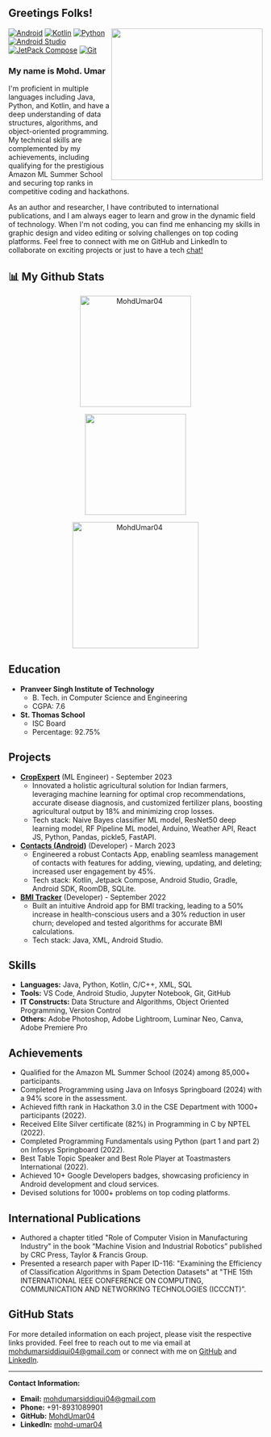 


<h2> Greetings Folks!</h2>

<img align="right" src="https://media.giphy.com/media/Y4bzv6DYbYzy8jDnoW/giphy.gif" width='300'/>



<p>
<a href="#"><img alt="Android" src="https://img.shields.io/badge/Android-3DDC84?logo=android&logoColor=white"></a>
<a href="https://github.com/search?q=user%3AMohdUmar04+language%3Akotlin"><img alt="Kotlin" src="https://img.shields.io/badge/Kotlin-0095D5.svg?logo=Kotlin&logoColor=white"></a>
<a href="https://github.com/search?q=user%3AMohdUmar04+language%3Apython"><img alt="Python" src="https://img.shields.io/badge/Python-14354C.svg?logo=python&logoColor=white"></a>
<a href="#"><img alt="Android Studio" src="https://img.shields.io/badge/Android%20Studio-008678.svg?logo=android-studio&logoColor=white"></a>
<a href="https://github.com/search?q=user%3AMohdUmar04+language%3AJetPack Compose"><img alt="JetPack Compose" src="https://img.shields.io/badge/JetPackCompose-009D5.svg?logo=jetpackcompose&logoColor=white"></a>
<a href="#"><img alt="Git" src="https://img.shields.io/badge/Git-F05033.svg?logo=git&logoColor=white"></a>



</p> 
<h3>My name is Mohd. Umar</h3> 
<p align="justify">

I'm proficient in multiple languages including Java, Python, and Kotlin, and have a deep understanding of data structures, algorithms, and object-oriented programming. My technical skills are complemented by my achievements, including qualifying for the prestigious Amazon ML Summer School and securing top ranks in competitive coding and hackathons.

As an author and researcher, I have contributed to international publications, and I am always eager to learn and grow in the dynamic field of technology. When I'm not coding, you can find me enhancing my skills in graphic design and video editing or solving challenges on top coding platforms. Feel free to connect with me on GitHub and LinkedIn to collaborate on exciting projects or just to have a tech [chat!](https://www.linkedin.com/in/mohd-umar04/)
</p>

## 📊 My Github Stats

<p align="center">
<a href="https://github.com/MohdUmar04">
  <img height="220" align="center" src="https://github-readme-stats.anuraghazra1.vercel.app/api?username=MohdUmar04&show_icons=true&theme=algolia&rank_icon=github&custom_title=GitHub+Stats" alt="MohdUmar04"/>
  </a>
</p>

<p align="center">
<a href="https://github.com/MohdUmar04">
</a>
  <img height="200" align="center" src="https://github-readme-streak-stats.herokuapp.com/?user=MohdUmar04&theme=algolia"/>
</a>
</p>

<p align="center">
<a href="https://github.com/MohdUmar04">
    <img height="250" align="center" src="https://github-readme-stats.anuraghazra1.vercel.app/api/top-langs?username=serkanalc&show_icons=true&locale=en&layout=compact&langs_count=8&theme=algolia" alt="MohdUmar04"/>
</a>
</p>


## Education
- **Pranveer Singh Institute of Technology**
  - B. Tech. in Computer Science and Engineering
  - CGPA: 7.6
- **St. Thomas School**
  - ISC Board
  - Percentage: 92.75%

## Projects
- **[CropExpert](#)** (ML Engineer) - September 2023
  - Innovated a holistic agricultural solution for Indian farmers, leveraging machine learning for optimal crop recommendations, accurate disease diagnosis, and customized fertilizer plans, boosting agricultural output by 18% and minimizing crop losses.
  - Tech stack: Naive Bayes classifier ML model, ResNet50 deep learning model, RF Pipeline ML model, Arduino, Weather API, React JS, Python, Pandas, pickle5, FastAPI.
- **[Contacts (Android)](#)** (Developer) - March 2023
  - Engineered a robust Contacts App, enabling seamless management of contacts with features for adding, viewing, updating, and deleting; increased user engagement by 45%.
  - Tech stack: Kotlin, Jetpack Compose, Android Studio, Gradle, Android SDK, RoomDB, SQLite.
- **[BMI Tracker](#)** (Developer) - September 2022
  - Built an intuitive Android app for BMI tracking, leading to a 50% increase in health-conscious users and a 30% reduction in user churn; developed and tested algorithms for accurate BMI calculations.
  - Tech stack: Java, XML, Android Studio.

## Skills
- **Languages:** Java, Python, Kotlin, C/C++, XML, SQL
- **Tools:** VS Code, Android Studio, Jupyter Notebook, Git, GitHub
- **IT Constructs:** Data Structure and Algorithms, Object Oriented Programming, Version Control
- **Others:** Adobe Photoshop, Adobe Lightroom, Luminar Neo, Canva, Adobe Premiere Pro

## Achievements
- Qualified for the Amazon ML Summer School (2024) among 85,000+ participants.
- Completed Programming using Java on Infosys Springboard (2024) with a 94% score in the assessment.
- Achieved fifth rank in Hackathon 3.0 in the CSE Department with 1000+ participants (2022).
- Received Elite Silver certificate (82%) in Programming in C by NPTEL (2022).
- Completed Programming Fundamentals using Python (part 1 and part 2) on Infosys Springboard (2022).
- Best Table Topic Speaker and Best Role Player at Toastmasters International (2022).
- Achieved 10+ Google Developers badges, showcasing proficiency in Android development and cloud services.
- Devised solutions for 1000+ problems on top coding platforms.

## International Publications
- Authored a chapter titled "Role of Computer Vision in Manufacturing Industry" in the book “Machine Vision and Industrial Robotics” published by CRC Press, Taylor & Francis Group.
- Presented a research paper with Paper ID-116: "Examining the Efficiency of Classification Algorithms in Spam Detection Datasets" at "THE 15th INTERNATIONAL IEEE CONFERENCE ON COMPUTING, COMMUNICATION AND NETWORKING TECHNOLOGIES (ICCCNT)”.

## GitHub Stats



For more detailed information on each project, please visit the respective links provided. Feel free to reach out to me via email at mohdumarsiddiqui04@gmail.com or connect with me on [GitHub](https://github.com/MohdUmar04) and [LinkedIn](https://linkedin.com/in/mohd-umar04).

---

**Contact Information:**
- **Email:** mohdumarsiddiqui04@gmail.com
- **Phone:** +91-8931089901
- **GitHub:** [MohdUmar04](https://github.com/MohdUmar04)
- **LinkedIn:** [mohd-umar04](https://linkedin.com/in/mohd-umar04)
